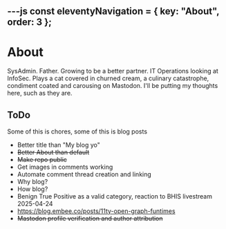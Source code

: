 ---js
const eleventyNavigation = {
	key: "About",
	order: 3
};
---
# About

SysAdmin. Father. Growing to be a better partner. IT Operations looking at InfoSec. Plays a cat covered in churned cream, a culinary catastrophe, condiment coated and carousing on Mastodon. I'll be putting my thoughts here, such as they are.

## ToDo

Some of this is chores, some of this is blog posts

- Better title than "My blog yo"
- ~~Better About than default~~
- ~~Make repo public~~
- Get images in comments working
- Automate comment thread creation and linking
- Why blog?
- How blog?
- Benign True Positive as a valid category, reaction to BHIS livestream 2025-04-24
- https://blog.embee.co/posts/11ty-open-graph-funtimes
- ~~Mastodon profile verification and author attribution~~

